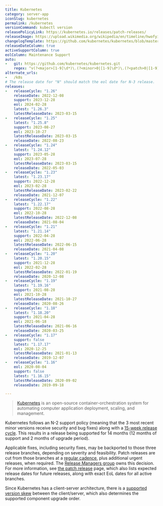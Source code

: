 ```yaml
---
title: Kubernetes
category: server-app
iconSlug: kubernetes
permalink: /kubernetes
versionCommand: kubectl version
releasePolicyLink: https://kubernetes.io/releases/patch-releases/
releaseImage: https://upload.wikimedia.org/wikipedia/en/timeline/hwofyi7fnfgyjzfs6er9ha6mvxnakw7.png
changelogTemplate: https://github.com/kubernetes/kubernetes/blob/master/CHANGELOG/CHANGELOG-__RELEASE_CYCLE__.md
releaseDateColumn: true
activeSupportColumn: true
eolColumn: Maintenance Support
auto:
-   git: https://github.com/kubernetes/kubernetes.git
    regex: ^v(?<major>[1-9]\d*)\.(?<minor>0|[1-9]\d*)\.(?<patch>0|[1-9]\d*)$
alternate_urls:
-   /k8s
# The release date for "N" should match the eol date for N-3 release.
releases:
-   releaseCycle: "1.26"
    releaseDate: 2022-12-08
    support: 2023-12-28
    eol: 2024-02-28
    latest: "1.26.3"
    latestReleaseDate: 2023-03-15
-   releaseCycle: "1.25"
    latest: "1.25.8"
    support: 2023-08-27
    eol: 2023-10-27
    latestReleaseDate: 2023-03-15
    releaseDate: 2022-08-23
-   releaseCycle: "1.24"
    latest: "1.24.12"
    support: 2023-05-28
    eol: 2023-07-28
    latestReleaseDate: 2023-03-15
    releaseDate: 2022-05-03
-   releaseCycle: "1.23"
    latest: "1.23.17"
    support: 2022-12-28
    eol: 2023-02-28
    latestReleaseDate: 2023-02-22
    releaseDate: 2021-12-07
-   releaseCycle: "1.22"
    latest: "1.22.17"
    support: 2022-08-28
    eol: 2022-10-28
    latestReleaseDate: 2022-12-08
    releaseDate: 2021-08-04
-   releaseCycle: "1.21"
    latest: "1.21.14"
    support: 2022-04-28
    eol: 2022-06-28
    latestReleaseDate: 2022-06-15
    releaseDate: 2021-04-08
-   releaseCycle: "1.20"
    latest: "1.20.15"
    support: 2021-12-28
    eol: 2022-02-28
    latestReleaseDate: 2022-01-19
    releaseDate: 2020-12-08
-   releaseCycle: "1.19"
    latest: "1.19.16"
    support: 2021-08-28
    eol: 2021-10-28
    latestReleaseDate: 2021-10-27
    releaseDate: 2020-08-26
-   releaseCycle: "1.18"
    latest: "1.18.20"
    support: 2021-04-28
    eol: 2021-06-18
    latestReleaseDate: 2021-06-16
    releaseDate: 2020-03-25
-   releaseCycle: "1.17"
    support: false
    latest: "1.17.17"
    eol: 2020-12-25
    latestReleaseDate: 2021-01-13
    releaseDate: 2019-12-07
-   releaseCycle: "1.16"
    eol: 2020-08-04
    support: false
    latest: "1.16.15"
    latestReleaseDate: 2020-09-02
    releaseDate: 2019-09-18

---
```


>[Kubernetes](https://kubernetes.io/) is an open-source container-orchestration system for automating computer application deployment, scaling, and management.

Kubernetes follows an N-2 support policy (meaning that the 3 most recent minor versions receive security and bug fixes) along with a [15-week release cycle][cadence]. This results in a release being supported for 14 months (12 months of support and 2 months of upgrade period).

Applicable fixes, including security fixes, may be backported to those three release branches, depending on severity and feasibility. Patch releases are cut from those branches at a [regular cadence][cadence], plus additional urgent releases, when required. The [Release Managers group](https://kubernetes.io/releases/release-managers/) owns this decision. For more information, see [the patch release](https://kubernetes.io/releases/patch-releases/) page, which also lists expected release dates for future releases, along with exact EoL dates for all active branches.

Since Kubernetes has a client-server architecture, there is a [supported version skew][skew] between the client/server, which also determines the supported component upgrade order.

[cadence]: https://github.com/kubernetes/enhancements/tree/master/keps/sig-release/2572-release-cadence "KEP-2572: Defining the Kubernetes Release Cadence"
[skew]: https://kubernetes.io/releases/version-skew-policy/#supported-version-skew "Supported Version Skew"
